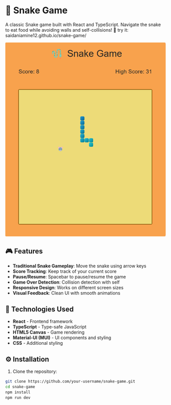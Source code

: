 # 🐍 Snake Game

A classic Snake game built with React  and TypeScript. Navigate the snake to eat food while avoiding walls and self-collisions!
🎲 try it: saidaniamine12.github.io/snake-game/

![Snake Game Screenshot](game-screenshots/snake-gameplay.png)

## 🎮 Features

- **Traditional Snake Gameplay**: Move the snake using arrow keys
- **Score Tracking**: Keep track of your current score
- **Pause/Resume**: Spacebar to pause/resume the game
- **Game Over Detection**: Collision detection with  self
- **Responsive Design**: Works on different screen sizes
- **Visual Feedback**: Clean UI with smooth animations

## 🚀 Technologies Used

- **React** - Frontend framework
- **TypeScript** - Type-safe JavaScript
- **HTML5 Canvas** - Game rendering
- **Material-UI (MUI)** - UI components and styling
- **CSS** - Additional styling

## ⚙️ Installation

1. Clone the repository:
```bash
git clone https://github.com/your-username/snake-game.git
cd snake-game
npm install
npm run dev
